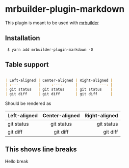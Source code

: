 mrbuilder-plugin-markdown
===
This plugin is meant to be used with [mrbuilder](https://github.com/jspears/mrbuilder)

## Installation
```shell
 $ yarn add mrbuilder-plugin-markdown -D
```

## Table support

```markdown

| Left-aligned | Center-aligned | Right-aligned |
| :---         |     :---:      |          ---: |
| git status   | git status     | git status    |
| git diff     | git diff       | git diff      |


```
Should be rendered as

| Left-aligned | Center-aligned | Right-aligned |
| :---         |     :---:      |          ---: |
| git status   | git status     | git status    |
| git diff     | git diff       | git diff      |


## This shows line breaks
Hello
break

